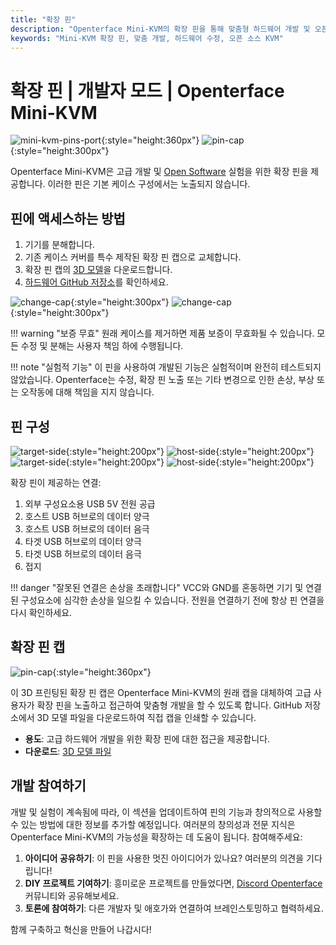 ```yaml
---
title: "확장 핀"
description: "Openterface Mini-KVM의 확장 핀을 통해 맞춤형 하드웨어 개발 및 오픈 소스 프로젝트의 잠재력을 탐색하세요."
keywords: "Mini-KVM 확장 핀, 맞춤 개발, 하드웨어 수정, 오픈 소스 KVM"
---
```


# **확장 핀** | 개발자 모드 | Openterface Mini-KVM

![mini-kvm-pins-port](https://assets.openterface.com/images/product/mini-kvm-pins-port.webp){:style="height:360px"}
![pin-cap](https://assets.openterface.com/images/product/part/pin-cap.webp){:style="height:300px"}

Openterface Mini-KVM은 고급 개발 및 [Open Software](/app) 실험을 위한 확장 핀을 제공합니다. 이러한 핀은 기본 케이스 구성에서는 노출되지 않습니다.

## 핀에 액세스하는 방법

1. 기기를 분해합니다.
2. 기존 케이스 커버를 특수 제작된 확장 핀 캡으로 교체합니다.
3. 확장 핀 캡의 [3D 모델](https://github.com/TechxArtisanStudio/Openterface_Mini-KVM_Hardware/tree/main/models)을 다운로드합니다.
4. [하드웨어 GitHub 저장소](https://github.com/TechxArtisanStudio/Openterface_Mini-KVM_Hardware)를 확인하세요.

![change-cap](https://assets.openterface.com/images/product/change-cap.svg#only-light){:style="height:300px"}
![change-cap](https://assets.openterface.com/images/product/change-cap_1.svg#only-dark){:style="height:300px"}

!!! warning "보증 무효"
    원래 케이스를 제거하면 제품 보증이 무효화될 수 있습니다. 모든 수정 및 분해는 사용자 책임 하에 수행됩니다.

!!! note "실험적 기능"
    이 핀을 사용하여 개발된 기능은 실험적이며 완전히 테스트되지 않았습니다. Openterface는 수정, 확장 핀 노출 또는 기타 변경으로 인한 손상, 부상 또는 오작동에 대해 책임을 지지 않습니다.

## 핀 구성

![target-side](https://assets.openterface.com/images/product/extension-pins-1.svg#only-light){:style="height:200px"}
![host-side](https://assets.openterface.com/images/product/extension-pins-2.svg#only-light){:style="height:200px"}
![target-side](https://assets.openterface.com/images/product/extension-pins-1_1.svg#only-dark){:style="height:200px"}
![host-side](https://assets.openterface.com/images/product/extension-pins-2_1.svg#only-dark){:style="height:200px"}

확장 핀이 제공하는 연결:

1. 외부 구성요소용 USB 5V 전원 공급
2. 호스트 USB 허브로의 데이터 양극
3. 호스트 USB 허브로의 데이터 음극
4. 타겟 USB 허브로의 데이터 양극
5. 타겟 USB 허브로의 데이터 음극
6. 접지

!!! danger "잘못된 연결은 손상을 초래합니다"
    VCC와 GND를 혼동하면 기기 및 연결된 구성요소에 심각한 손상을 일으킬 수 있습니다. 전원을 연결하기 전에 항상 핀 연결을 다시 확인하세요.

## 확장 핀 캡

![pin-cap](https://assets.openterface.com/images/product/part/pin-cap.webp){:style="height:360px"}

이 3D 프린팅된 확장 핀 캡은 Openterface Mini-KVM의 원래 캡을 대체하여 고급 사용자가 확장 핀을 노출하고 접근하여 맞춤형 개발을 할 수 있도록 합니다. GitHub 저장소에서 3D 모델 파일을 다운로드하여 직접 캡을 인쇄할 수 있습니다.

- **용도**: 고급 하드웨어 개발을 위한 확장 핀에 대한 접근을 제공합니다.
- **다운로드**: [3D 모델 파일](https://github.com/TechxArtisanStudio/Openterface_Mini-KVM_Hardware/tree/main/models)

## 개발 참여하기

개발 및 실험이 계속됨에 따라, 이 섹션을 업데이트하여 핀의 기능과 창의적으로 사용할 수 있는 방법에 대한 정보를 추가할 예정입니다. 여러분의 창의성과 전문 지식은 Openterface Mini-KVM의 가능성을 확장하는 데 도움이 됩니다. 참여해주세요:

1. **아이디어 공유하기**: 이 핀을 사용한 멋진 아이디어가 있나요? 여러분의 의견을 기다립니다!
2. **DIY 프로젝트 기여하기**: 흥미로운 프로젝트를 만들었다면, [Discord Openterface](/discord) 커뮤니티와 공유해보세요.
3. **토론에 참여하기**: 다른 개발자 및 애호가와 연결하여 브레인스토밍하고 협력하세요.

함께 구축하고 혁신을 만들어 나갑시다!